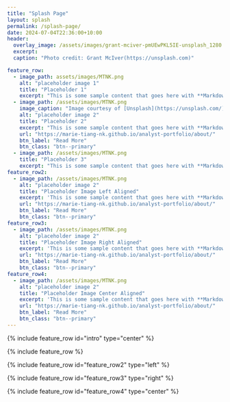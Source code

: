 ```yaml
---
title: "Splash Page"
layout: splash
permalink: /splash-page/
date: 2024-07-04T22:36:00+10:00
header:
  overlay_image: /assets/images/grant-mciver-pmUEwPKL5IE-unsplash_1280.jpg
  excerpt:     
  caption: "Photo credit: Grant McIver(https://unsplash.com)"

feature_row:
  - image_path: assets/images/MTNK.png
    alt: "placeholder image 1"
    title: "Placeholder 1"
    excerpt: "This is some sample content that goes here with **Markdown** formatting."
  - image_path: /assets/images/MTNK.png
    image_caption: "Image courtesy of [Unsplash](https://unsplash.com/)"
    alt: "placeholder image 2"
    title: "Placeholder 2"
    excerpt: "This is some sample content that goes here with **Markdown** formatting."
    url: "https://marie-tiang-nk.github.io/analyst-portfolio/about/"
    btn_label: "Read More"
    btn_class: "btn--primary"
  - image_path: /assets/images/MTNK.png
    title: "Placeholder 3"
    excerpt: "This is some sample content that goes here with **Markdown** formatting."
feature_row2:
  - image_path: /assets/images/MTNK.png
    alt: "placeholder image 2"
    title: "Placeholder Image Left Aligned"
    excerpt: 'This is some sample content that goes here with **Markdown** formatting. Left aligned with `type="left"`'
    url: "https://marie-tiang-nk.github.io/analyst-portfolio/about/"
    btn_label: "Read More"
    btn_class: "btn--primary"
feature_row3:
  - image_path: /assets/images/MTNK.png
    alt: "placeholder image 2"
    title: "Placeholder Image Right Aligned"
    excerpt: 'This is some sample content that goes here with **Markdown** formatting. Right aligned with `type="right"`'
    url: "https://marie-tiang-nk.github.io/analyst-portfolio/about/"
    btn_label: "Read More"
    btn_class: "btn--primary"
feature_row4:
  - image_path: /assets/images/MTNK.png
    alt: "placeholder image 2"
    title: "Placeholder Image Center Aligned"
    excerpt: 'This is some sample content that goes here with **Markdown** formatting. Centered with `type="center"`'
    url: "https://marie-tiang-nk.github.io/analyst-portfolio/about/"
    btn_label: "Read More"
    btn_class: "btn--primary"
---
```


{% include feature_row id="intro" type="center" %}

{% include feature_row %}

{% include feature_row id="feature_row2" type="left" %}

{% include feature_row id="feature_row3" type="right" %}

{% include feature_row id="feature_row4" type="center" %}
